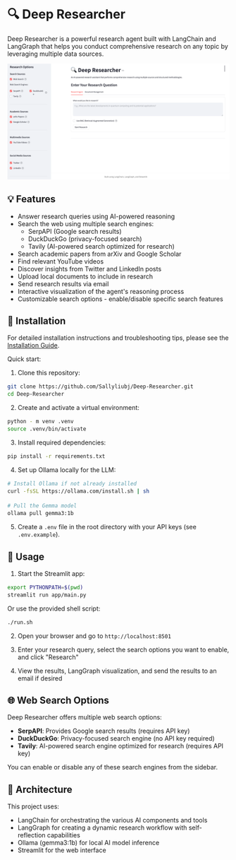 # 🔍 Deep Researcher

Deep Researcher is a powerful research agent built with LangChain and LangGraph that helps you conduct comprehensive research on any topic by leveraging multiple data sources.

![homepage](assets/homepage.png)

## 💡 Features

- Answer research queries using AI-powered reasoning
- Search the web using multiple search engines:
  - SerpAPI (Google search results)
  - DuckDuckGo (privacy-focused search)
  - Tavily (AI-powered search optimized for research)
- Search academic papers from arXiv and Google Scholar
- Find relevant YouTube videos
- Discover insights from Twitter and LinkedIn posts
- Upload local documents to include in research
- Send research results via email
- Interactive visualization of the agent's reasoning process
- Customizable search options - enable/disable specific search features

## 🔧 Installation

For detailed installation instructions and troubleshooting tips, please see the [Installation Guide](INSTALLATION.md).

Quick start:

1. Clone this repository:
```bash
git clone https://github.com/Sallyliubj/Deep-Researcher.git
cd Deep-Researcher
```

2. Create and activate a virtual environment:
```bash
python - m venv .venv
source .venv/bin/activate
```

3. Install required dependencies:
```bash
pip install -r requirements.txt
```

4. Set up Ollama locally for the LLM:
```bash
# Install Ollama if not already installed
curl -fsSL https://ollama.com/install.sh | sh

# Pull the Gemma model
ollama pull gemma3:1b
```

5. Create a `.env` file in the root directory with your API keys (see `.env.example`).

## 🔭 Usage

1. Start the Streamlit app:
```bash
export PYTHONPATH=$(pwd)
streamlit run app/main.py
```
Or use the provided shell script:
```bash
./run.sh
```

2. Open your browser and go to `http://localhost:8501`

3. Enter your research query, select the search options you want to enable, and click "Research"

4. View the results, LangGraph visualization, and send the results to an email if desired

## 🌐 Web Search Options

Deep Researcher offers multiple web search options:

- **SerpAPI**: Provides Google search results (requires API key)
- **DuckDuckGo**: Privacy-focused search engine (no API key required)
- **Tavily**: AI-powered search engine optimized for research (requires API key)

You can enable or disable any of these search engines from the sidebar.

## 🧩 Architecture

This project uses:
- LangChain for orchestrating the various AI components and tools
- LangGraph for creating a dynamic research workflow with self-reflection capabilities
- Ollama (gemma3:1b) for local AI model inference
- Streamlit for the web interface
